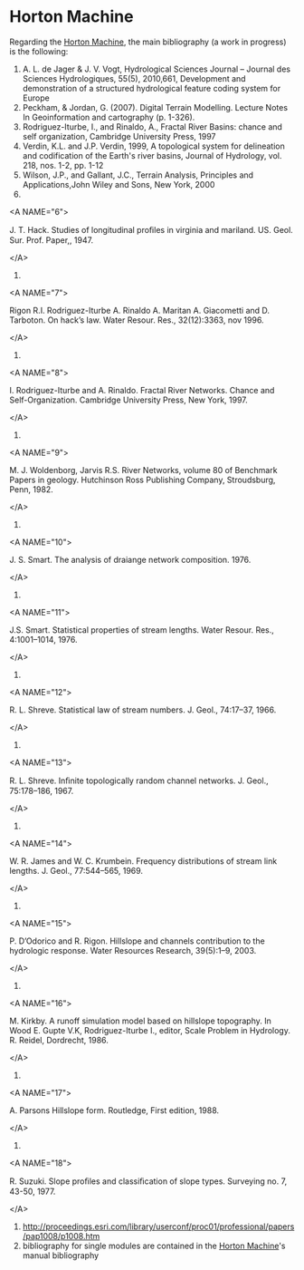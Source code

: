 # Horton Machine #

Regarding the [Horton Machine](HortonMachine.md), the main bibliography (a work in progress) is the following:

  1. A. L. de Jager & J. V. Vogt, Hydrological Sciences Journal – Journal des Sciences Hydrologiques, 55(5), 2010,661, Development and demonstration of a structured hydrological feature coding system for Europe
  1. Peckham, & Jordan, G. (2007). Digital Terrain Modelling. Lecture Notes In Geoinformation and cartography (p. 1-326).
  1. Rodriguez-Iturbe, I., and Rinaldo, A., Fractal River Basins: chance and self organization, Cambridge University Press, 1997
  1. Verdin, K.L. and J.P. Verdin, 1999, A topological system for delineation and codification of the Earth's river basins, Journal of Hydrology, vol. 218, nos. 1-2, pp. 1-12
  1. Wilson, J.P., and Gallant, J.C., Terrain Analysis, Principles and Applications,John Wiley and Sons, New York, 2000
  1. 

&lt;A NAME="6"&gt;

J. T. Hack. Studies of longitudinal proﬁles in virginia and mariland. US. Geol. Sur. Prof. Paper,, 1947.

&lt;/A&gt;


  1. 

&lt;A NAME="7"&gt;

Rigon R.I. Rodriguez-Iturbe A. Rinaldo A. Maritan A. Giacometti and D. Tarboton. On hack’s law. Water Resour. Res., 32(12):3363, nov 1996.

&lt;/A&gt;


  1. 

&lt;A NAME="8"&gt;

 I. Rodriguez-Iturbe and A. Rinaldo. Fractal River Networks. Chance and Self-Organization. Cambridge University Press, New York, 1997.

&lt;/A&gt;


  1. 

&lt;A NAME="9"&gt;

 M. J. Woldenborg, Jarvis R.S. River Networks, volume 80 of Benchmark Papers in geology. Hutchinson Ross Publishing Company, Stroudsburg, Penn, 1982.

&lt;/A&gt;


  1. 

&lt;A NAME="10"&gt;

 J. S. Smart. The analysis of draiange network composition. 1976.

&lt;/A&gt;


  1. 

&lt;A NAME="11"&gt;

 J.S. Smart. Statistical properties of stream lengths. Water Resour. Res., 4:1001–1014, 1976.

&lt;/A&gt;


  1. 

&lt;A NAME="12"&gt;

  R. L. Shreve. Statistical law of stream numbers. J. Geol., 74:17–37, 1966.

&lt;/A&gt;


  1. 

&lt;A NAME="13"&gt;

 R. L. Shreve. Inﬁnite topologically random channel networks. J. Geol., 75:178–186, 1967.

&lt;/A&gt;


  1. 

&lt;A NAME="14"&gt;

 W. R. James and W. C. Krumbein. Frequency distributions of stream link lengths. J. Geol., 77:544–565, 1969.

&lt;/A&gt;


  1. 

&lt;A NAME="15"&gt;

P. D’Odorico and R. Rigon. Hillslope and channels contribution to the hydrologic response. Water Resources Research, 39(5):1–9, 2003.

&lt;/A&gt;


  1. 

&lt;A NAME="16"&gt;

  M. Kirkby. A runoff simulation model based on hillslope topography. In Wood E. Gupte V.K, Rodriguez-Iturbe I., editor, Scale Problem in Hydrology. R. Reidel, Dordrecht, 1986.

&lt;/A&gt;


  1. 

&lt;A NAME="17"&gt;

 A. Parsons Hillslope form. Routledge, First edition, 1988.

&lt;/A&gt;


  1. 

&lt;A NAME="18"&gt;

   R. Suzuki. Slope proﬁles and classiﬁcation of slope types. Surveying no. 7, 43-50, 1977.

&lt;/A&gt;


  1. http://proceedings.esri.com/library/userconf/proc01/professional/papers/pap1008/p1008.htm
  1. bibliography for single modules are contained in the [Horton Machine](http://www.ing.unitn.it/dica/tools/download/Quaderni/Horton%20manual.pdf)'s manual bibliography